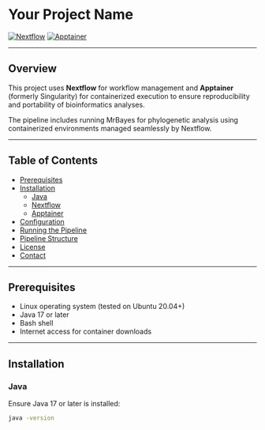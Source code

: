 # Your Project Name

[![Nextflow](https://img.shields.io/badge/Nextflow-enabled-brightgreen.svg)](https://www.nextflow.io/)
[![Apptainer](https://img.shields.io/badge/Apptainer-container-blue.svg)](https://apptainer.org/)

---

## Overview

This project uses **Nextflow** for workflow management and **Apptainer** (formerly Singularity) for containerized execution to ensure reproducibility and portability of bioinformatics analyses.

The pipeline includes running MrBayes for phylogenetic analysis using containerized environments managed seamlessly by Nextflow.

---

## Table of Contents

- [Prerequisites](#prerequisites)  
- [Installation](#installation)  
  - [Java](#java)  
  - [Nextflow](#nextflow)  
  - [Apptainer](#apptainer)  
- [Configuration](#configuration)  
- [Running the Pipeline](#running-the-pipeline)  
- [Pipeline Structure](#pipeline-structure)  
- [License](#license)  
- [Contact](#contact)  

---

## Prerequisites

- Linux operating system (tested on Ubuntu 20.04+)
- Java 17 or later
- Bash shell
- Internet access for container downloads

---

## Installation

### Java

Ensure Java 17 or later is installed:

```bash
java -version
